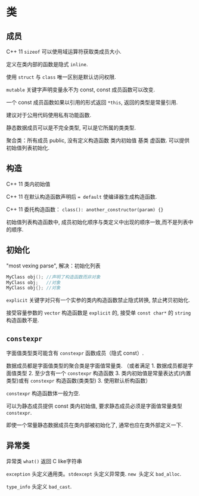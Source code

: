 # 类

## 成员

C++ 11 `sizeof` 可以使用域运算符获取类成员大小. 

定义在类内部的函数是隐式 `inline`.

使用 `struct` 与 `class` 唯一区别是默认访问权限.

`mutable` 关键字声明变量永不为 const, const 成员函数可以改变.

一个 const 成员函数如果以引用的形式返回 `*this`, 返回的类型是常量引用.

建议对于公用代码使用私有功能函数.

静态数据成员可以是不完全类型, 可以是它所属的类类型.

聚合类：所有成员 public, 没有定义构造函数 类内初始值 基类 虚函数.
可以提供初始值列表初始化.

## 构造

C++ 11 类内初始值

C++ 11 在默认构造函数声明后 `= default` 使编译器生成构造函数.

C++ 11 委托构造函数： `class(): another_constructor(param) {}`

初始值列表构造函数中, 成员初始化顺序与类定义中出现的顺序一致,而不是列表中的顺序.


## 初始化

"most vexing parse", 解决：初始化列表 

```cpp
MyClass obj(); //声明了构造函数而非对象
MyClass obj;   //对象
MyClass obj{}; //对象
```

`explicit` 关键字对只有一个实参的类内构造函数禁止隐式转换, 禁止拷贝初始化.

接受容量参数的 `vector` 构造函数是 `explicit` 的, 接受单 `const char*` 的 `string` 构造函数不是.


## `constexpr`

字面值类型类可能含有 `constexpr` 函数成员（隐式 const）.

数据成员都是字面值类型的聚合类是字面值常量类.
（或者满足 1. 数据成员都是字面值类型 2. 至少含有一个 `constexpr` 构造函数 3. 类内初始值是常量表达式(内置类型)或有 `constexpr` 构造函数(类类型) 3.  使用默认析构函数）

`constexpr` 构造函数体一般为空.

可以为静态成员提供 const 类内初始值, 要求静态成员必须是字面值常量类型 `constexpr`.

即使一个常量静态数据成员在类内部被初始化了, 通常也应在类外部定义一下.


## 异常类

异常类 `what()` 返回 C like字符串

`exception` 头定义通用类。`stdexcept` 头定义异常类. `new `头定义 `bad_alloc`. 

`type_info` 头定义 `bad_cast`.

